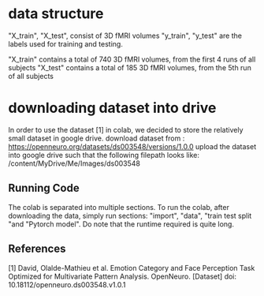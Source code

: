 # data structure

"X_train", "X_test", consist of 3D fMRI volumes 
"y_train", "y_test" are the labels used for training and testing.

"X_train" contains a total of 740 3D fMRI volumes, from the first 4 runs of all subjects 
"X_test" contains a total of 185 3D fMRI volumes, from the 5th run of all subjects

# downloading dataset into drive
In order to use the dataset [1] in colab, we decided to store the relatively small dataset in google drive.
download dataset from :
https://openneuro.org/datasets/ds003548/versions/1.0.0 
upload the dataset into google drive such that the following filepath looks like:
/content/MyDrive/Me/Images/ds003548

## Running Code

The colab is separated into multiple sections. To run the colab, after
downloading the data, simply run sections: \"import\", \"data\", \"train
test split \"and \"Pytorch model\". Do note that the runtime required is
quite long.

## References 
[1] David, Olalde-Mathieu et al. Emotion Category and
Face Perception Task Optimized for Multivariate Pattern Analysis.
OpenNeuro. \[Dataset\] doi: 10.18112/openneuro.ds003548.v1.0.1
